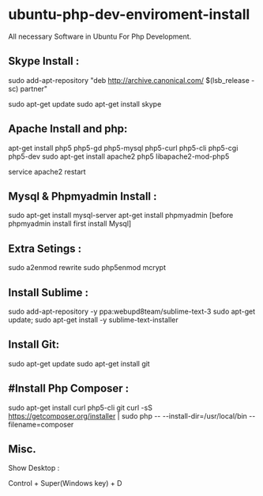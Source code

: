 # ubuntu-php-dev-enviroment-install
All necessary Software in Ubuntu For Php Development. 

Skype Install :
---------------
sudo add-apt-repository "deb http://archive.canonical.com/ $(lsb_release -sc) partner"

sudo apt-get update 
sudo apt-get install skype


Apache Install and php:
----------------
apt-get install php5 php5-gd php5-mysql php5-curl php5-cli php5-cgi php5-dev
sudo apt-get install apache2 php5 libapache2-mod-php5

service apache2 restart

Mysql & Phpmyadmin Install :
-----------------------------
sudo apt-get install mysql-server
apt-get install phpmyadmin [before phpmyadmin install first install Mysql]

Extra Setings :
---------------
sudo a2enmod rewrite
sudo php5enmod mcrypt

Install Sublime :
-----------------
sudo add-apt-repository -y ppa:webupd8team/sublime-text-3
sudo apt-get update; 
sudo apt-get install -y sublime-text-installer


Install Git:
------------
sudo apt-get update
sudo apt-get install git


#Install Php Composer :
----------------------
sudo apt-get install curl php5-cli git
curl -sS https://getcomposer.org/installer | sudo php -- --install-dir=/usr/local/bin --filename=composer



Misc. 
-----
Show Desktop :

Control + Super(Windows key) + D





